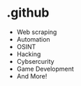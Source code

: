 # .github
- Web scraping
- Automation
- OSINT
- Hacking
- Cybsercurity
- Game Development
- And More!
